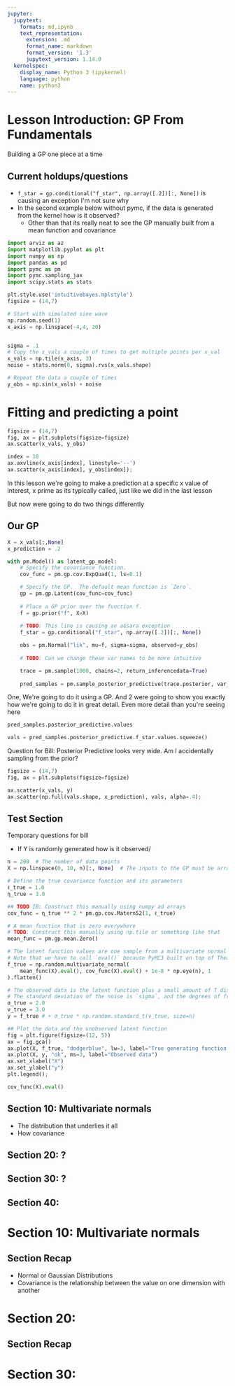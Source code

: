 ```yaml
---
jupyter:
  jupytext:
    formats: md,ipynb
    text_representation:
      extension: .md
      format_name: markdown
      format_version: '1.3'
      jupytext_version: 1.14.0
  kernelspec:
    display_name: Python 3 (ipykernel)
    language: python
    name: python3
---
```


<!-- #region slideshow={"slide_type": "slide"} -->
# Lesson Introduction: GP From Fundamentals
Building a GP one piece at a time
<!-- #endregion -->

## Current holdups/questions
* `f_star = gp.conditional("f_star", np.array([.2])[:, None])` is causing an exception I'm not sure why
* In the second example below without pymc, if the data is generated from the kernel how is it observed?
  * Other than that its really neat to see the GP manually built from a mean function and covariance

```python slideshow={"slide_type": "skip"}
import arviz as az
import matplotlib.pyplot as plt
import numpy as np
import pandas as pd
import pymc as pm
import pymc.sampling_jax
import scipy.stats as stats

plt.style.use('intuitivebayes.mplstyle')
figsize = (14,7)  
```

```python
# Start with simulated sine wave 
np.random.seed(1)
x_axis = np.linspace(-4,4, 20)


sigma = .1
# Copy the x_vals a couple of times to get multiple points per x_val
x_vals = np.tile(x_axis, 3)
noise = stats.norm(0, sigma).rvs(x_vals.shape)

# Repeat the data a couple of times
y_obs = np.sin(x_vals) + noise
```

# Fitting and predicting a point

```python
figsize = (14,7)  
fig, ax = plt.subplots(figsize=figsize)
ax.scatter(x_vals, y_obs)

index = 10
ax.axvline(x_axis[index], linestyle='--')
ax.scatter(x_axis[index], y_obs[index]);
```

In this lesson we're going to make a prediction at a specific x value of interest, x prime as its typically called, just like we did in the last lesson

But now were going to do two things differently


## Our GP

```python
X = x_vals[:,None]
x_prediction = .2

with pm.Model() as latent_gp_model:
    # Specify the covariance function.
    cov_func = pm.gp.cov.ExpQuad(1, ls=0.1)

    # Specify the GP.  The default mean function is `Zero`.
    gp = pm.gp.Latent(cov_func=cov_func)
    
    # Place a GP prior over the function f.
    f = gp.prior("f", X=X)
    
    # TODO: This line is causing an aesara exception
    f_star = gp.conditional("f_star", np.array([.2])[:, None])

    obs = pm.Normal("lik", mu=f, sigma=sigma, observed=y_obs)
    
    # TODO: Can we change these var names to be more intuitive

    trace = pm.sample(1000, chains=2, return_inferencedata=True)
    
    pred_samples = pm.sample_posterior_predictive(trace.posterior, var_names=["f_star"])
```

One, We're going to do it using a GP. And 2 were going to show you exactly how we're going to do it in great detail. Even more detail than you're seeing here

```python
pred_samples.posterior_predictive.values
```

```python
vals = pred_samples.posterior_predictive.f_star.values.squeeze()
```

Question for Bill: Posterior Predictive looks very wide. Am I accidentally sampling from the prior?

```python
figsize = (14,7)  
fig, ax = plt.subplots(figsize=figsize)

ax.scatter(x_vals, y)
ax.scatter(np.full(vals.shape, x_prediction), vals, alpha=.4);
```
## Test Section
Temporary questions for bill
* If Y is randomly generated how is it observed/

```python
n = 200  # The number of data points
X = np.linspace(0, 10, n)[:, None]  # The inputs to the GP must be arranged as a column vector

# Define the true covariance function and its parameters
ℓ_true = 1.0
η_true = 3.0

## TODO IB: Construct this manually using numpy ad arrays
cov_func = η_true ** 2 * pm.gp.cov.Matern52(1, ℓ_true)

# A mean function that is zero everywhere
# TODO: Construct this manually using np.tile or something like that
mean_func = pm.gp.mean.Zero()

# The latent function values are one sample from a multivariate normal
# Note that we have to call `eval()` because PyMC3 built on top of Theano
f_true = np.random.multivariate_normal(
    mean_func(X).eval(), cov_func(X).eval() + 1e-8 * np.eye(n), 1
).flatten()

# The observed data is the latent function plus a small amount of T distributed noise
# The standard deviation of the noise is `sigma`, and the degrees of freedom is `nu`
σ_true = 2.0
ν_true = 3.0
y = f_true # + σ_true * np.random.standard_t(ν_true, size=n)

## Plot the data and the unobserved latent function
fig = plt.figure(figsize=(12, 5))
ax = fig.gca()
ax.plot(X, f_true, "dodgerblue", lw=3, label="True generating function 'f'")
ax.plot(X, y, "ok", ms=3, label="Observed data")
ax.set_xlabel("X")
ax.set_ylabel("y")
plt.legend();
```

```python
cov_func(X).eval()
```




<!-- #region slideshow={"slide_type": "slide"} -->
## Section 10: Multivariate normals
* The distribution that underlies it all
* How covariance
<!-- #endregion -->

<!-- #region slideshow={"slide_type": "slide"} -->
## Section 20: ?
<!-- #endregion -->

## Section 30: ?


## Section 40: 


# Section 10: Multivariate normals





## Section Recap
* Normal or Gaussian Distributions 
* Covariance is the relationship between the value on one dimension with another


# Section 20: 


## Section Recap


# Section 30:
